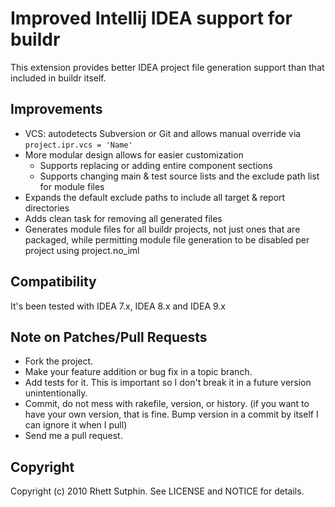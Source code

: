 # Improved Intellij IDEA support for buildr

This extension provides better IDEA project file generation support
than that included in buildr itself.

## Improvements

  - VCS: autodetects Subversion or Git and allows manual override
    via `project.ipr.vcs = 'Name'`
  - More modular design allows for easier customization
    - Supports replacing or adding entire component sections
    - Supports changing main & test source lists and the exclude path
      list for module files
  - Expands the default exclude paths to include all target & report 
    directories
  - Adds clean task for removing all generated files
  - Generates module files for all buildr projects, not just ones that are
    packaged, while permitting module file generation to be disabled per
    project using project.no_iml

## Compatibility

It's been tested with IDEA 7.x, IDEA 8.x and IDEA 9.x

## Note on Patches/Pull Requests

* Fork the project.
* Make your feature addition or bug fix in a topic branch.
* Add tests for it. This is important so I don't break it in a
  future version unintentionally.
* Commit, do not mess with rakefile, version, or history.
  (if you want to have your own version, that is fine.  Bump version
  in a commit by itself I can ignore it when I pull)
* Send me a pull request.

## Copyright

Copyright (c) 2010 Rhett Sutphin. See LICENSE and NOTICE for details.
